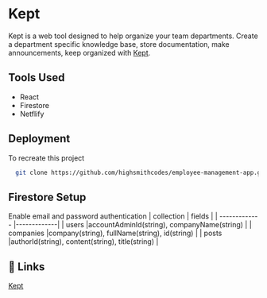# Kept

Kept is a web tool designed to help organize your team departments. Create a department specific knowledge base, store documentation, make announcements, keep organized with [Kept](https://main--symphonious-swan-afb5e0.netlify.app/).

## Tools Used

- React
- Firestore
- Netflify

## Deployment

To recreate this project

```bash
  git clone https://github.com/highsmithcodes/employee-management-app.git
```



## Firestore Setup
Enable email and password authentication
| collection        | fields           |
| ------------- |-------------|
| users      |accountAdminId(string), companyName(string) |
| companies      |company(string), fullName(string), id(string)      |
| posts |authorId(string), content(string), title(string)     |



## 🔗 Links
[Kept](https://main--symphonious-swan-afb5e0.netlify.app/)